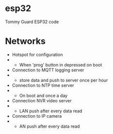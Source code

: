 # esp32
Tommy Guard ESP32 code
# Networks
- Hotspot for configuration
- - When 'prog' button in depressed on boot
- Connection to MQTT logging server
- - store data and push to server once per hour
- Connection to NTP time server
- - On boot and once a day
- Connection NVR video server
- - LAN push after every data read
- Connection to IP camera
- - AN push after every data read
  
